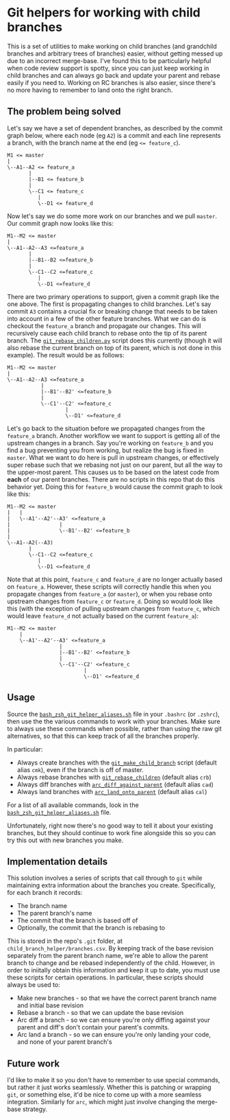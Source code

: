 # Git helpers for working with child branches
This is a set of utilities to make working on child branches (and grandchild branches and arbitrary trees of branches) easier, without getting messed up due to an incorrect merge-base. I've found this to be particularly helpful when code review support is spotty, since you can just keep working in child branches and can always go back and update your parent and rebase easily if you need to. Working on RC branches is also easier, since there's no more having to remember to land onto the right branch.

## The problem being solved
Let's say we have a set of dependent branches, as described by the commit graph below, where each node (eg `A2`) is a commit and each line represents a branch, with the branch name at the end (eg `<= feature_c`).

```
M1 <= master
|
\--A1--A2 <= feature_a
       |
       |--B1 <= feature_b
       |
       \--C1 <= feature_c
          |
          \--D1 <= feature_d
```

Now let's say we do some more work on our branches and we pull `master`. Our commit graph now looks like this:

```
M1--M2 <= master
|
\--A1--A2--A3 <=feature_a
       |
       |--B1--B2 <=feature_b
       |
       \--C1--C2 <=feature_c
          |
          \--D1 <=feature_d
```

There are two primary operations to support, given a commit graph like the one above. The first is propagating changes to child branches. Let's say commit `A3` contains a crucial fix or breaking change that needs to be taken into account in a few of the other feature branches. What we can do is checkout the `feature_a` branch and propagate our changes. This will recursively cause each child branch to rebase onto the tip of its parent branch. The [`git_rebase_children.py`](./src/git_rebase_children.py) script does this currently (though it will also rebase the current branch on top of its parent, which is not done in this example). The result would be as follows:

```
M1--M2 <= master
|
\--A1--A2--A3 <=feature_a
           |
           |--B1'--B2' <=feature_b
           |
           \--C1'--C2' <=feature_c
                   |
                   \--D1' <=feature_d
```

Let's go back to the situation before we propagated changes from the `feature_a` branch. Another workflow we want to support is getting all of the upstream changes in a branch. Say you're working on `feature_b` and you find a bug preventing you from working, but realize the bug is fixed in `master`. What we want to do here is pull in upstream changes, or effectively super rebase such that we rebasing not just on our parent, but all the way to the upper-most parent. This causes us to be based on the latest code from **each** of our parent branches. There are no scripts in this repo that do this behavior yet. Doing this for `feature_b` would cause the commit graph to look like this:

```
M1--M2 <= master
|   |
|   \--A1'--A2'--A3' <=feature_a
|                |
|                \--B1'--B2' <=feature_b
|
\--A1--A2(--A3)
       |
       \--C1--C2 <=feature_c
          |
          \--D1 <=feature_d
```

Note that at this point, `feature_c` and `feature_d` are no longer actually based on `feature_a`. However, these scripts will correctly handle this when you propagate changes from `feature_a` (or `master`), or when you rebase onto upstream changes from `feature_c` or `feature_d`. Doing so would look like this (with the exception of pulling upstream changes from `feature_c`, which would leave `feature_d` not actually based on the current `feature_a`):

```
M1--M2 <= master
    |
    \--A1'--A2'--A3' <=feature_a
                 |
                 |--B1'--B2' <=feature_b
                 |
                 \--C1'--C2' <=feature_c
                         |
                         \--D1' <=feature_d
```

## Usage
Source the [`bash_zsh_git_helper_aliases.sh`](./bash_zsh_git_helper_aliases.sh) file in your `.bashrc` (or `.zshrc`), then use the the various commands to work with your branches.
Make sure to always use these commands when possible, rather than using the raw git alternatives, so that this can keep
track of all the branches properly.

In particular:

- Always create branches with the [`git_make_child_branch`](./src/git_make_child_branch.py) script (default alias `cmk`), even if the
  branch is off of master.
- Always rebase branches with [`git_rebase_children`](./src/git_rebase_children.py) (default alias `crb`)
- Always diff branches with [`arc_diff_against_parent`](./src/arc_diff_against_parent.py) (default alias `cad`)
- Always land branches with [`arc_land_onto_parent`](./src/arc_land_onto_parent.py) (default alias `cal`)

For a list of all available commands, look in the [`bash_zsh_git_helper_aliases.sh`](./bash_zsh_git_helper_aliases.sh) file.

Unfortunately, right now there's no good way to tell it about your existing branches, but they should continue to work fine
alongside this so you can try this out with new branches you make.

## Implementation details
This solution involves a series of scripts that call through to `git` while maintaining extra information about the branches you create. Specifically, for each branch it records:

- The branch name
- The parent branch's name
- The commit that the branch is based off of
- Optionally, the commit that the branch is rebasing to

This is stored in the repo's `.git` folder, at `child_branch_helper/branches.csv`. By keeping track of the base revision separately from the parent branch name, we're able to allow the parent branch to change and be rebased independently of the child. However, in order to iniitally obtain this information and keep it up to date, you must use these scripts for certain operations. In particular, these scripts should always be used to:

- Make new branches - so that we have the correct parent branch name and initial base revision
- Rebase a branch - so that we can update the base revision
- Arc diff a branch - so we can ensure you're only diffing against your parent and diff's don't contain your parent's commits.
- Arc land a branch - so we can ensure you're only landing your code, and none of your parent branch's

## Future work
I'd like to make it so you don't have to remember to use special commands, but rather it just works seamlessly. Whether this is patching or wrapping `git`, or something else, it'd be nice to come up with a more seamless integration. Similarly for `arc`, which might just involve changing the merge-base strategy.
